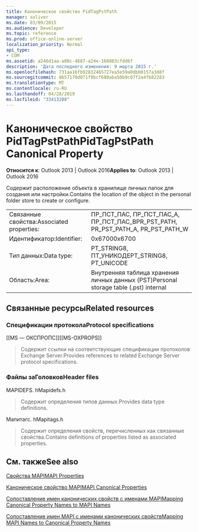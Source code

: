 ```yaml
---
title: Каноническое свойство PidTagPstPath
manager: soliver
ms.date: 03/09/2015
ms.audience: Developer
ms.topic: reference
ms.prod: office-online-server
localization_priority: Normal
api_type:
- COM
ms.assetid: a246d1aa-a08c-4687-a24e-168803cfdd6f
description: 'Дата последнего изменения: 9 марта 2015 г.'
ms.openlocfilehash: 731aa16fb92832465727ea5e59a0dbb0157a3d8f
ms.sourcegitcommit: 8657170d071f9bcf680aba50b9c07f2a4fb82283
ms.translationtype: MT
ms.contentlocale: ru-RU
ms.lasthandoff: 04/28/2019
ms.locfileid: "33413208"
---
```

# <a name="pidtagpstpath-canonical-property"></a><span data-ttu-id="26b8a-103">Каноническое свойство PidTagPstPath</span><span class="sxs-lookup"><span data-stu-id="26b8a-103">PidTagPstPath Canonical Property</span></span>

  
  
<span data-ttu-id="26b8a-104">**Относится к**: Outlook 2013 | Outlook 2016</span><span class="sxs-lookup"><span data-stu-id="26b8a-104">**Applies to**: Outlook 2013 | Outlook 2016</span></span> 
  
<span data-ttu-id="26b8a-105">Содержит расположение объекта в хранилище личных папок для создания или настройки.</span><span class="sxs-lookup"><span data-stu-id="26b8a-105">Contains the location of the object in the personal folder store to create or configure.</span></span>
  
|||
|:-----|:-----|
|<span data-ttu-id="26b8a-106">Связанные свойства:</span><span class="sxs-lookup"><span data-stu-id="26b8a-106">Associated properties:</span></span>  <br/> |<span data-ttu-id="26b8a-107">ПР_ПСТ_ПАС, ПР_ПСТ_ПАС_А, ПР_ПСТ_ПАС_В</span><span class="sxs-lookup"><span data-stu-id="26b8a-107">PR_PST_PATH, PR_PST_PATH_A, PR_PST_PATH_W</span></span>  <br/> |
|<span data-ttu-id="26b8a-108">Идентификатор:</span><span class="sxs-lookup"><span data-stu-id="26b8a-108">Identifier:</span></span>  <br/> |<span data-ttu-id="26b8a-109">0x6700</span><span class="sxs-lookup"><span data-stu-id="26b8a-109">0x6700</span></span>  <br/> |
|<span data-ttu-id="26b8a-110">Тип данных:</span><span class="sxs-lookup"><span data-stu-id="26b8a-110">Data type:</span></span>  <br/> |<span data-ttu-id="26b8a-111">PT_STRING8, ПТ_УНИКОДЕ</span><span class="sxs-lookup"><span data-stu-id="26b8a-111">PT_STRING8, PT_UNICODE</span></span>  <br/> |
|<span data-ttu-id="26b8a-112">Область:</span><span class="sxs-lookup"><span data-stu-id="26b8a-112">Area:</span></span>  <br/> |<span data-ttu-id="26b8a-113">Внутренняя таблица хранения личных данных (PST)</span><span class="sxs-lookup"><span data-stu-id="26b8a-113">Personal storage table (.pst) internal</span></span>  <br/> |
   
## <a name="related-resources"></a><span data-ttu-id="26b8a-114">Связанные ресурсы</span><span class="sxs-lookup"><span data-stu-id="26b8a-114">Related resources</span></span>

### <a name="protocol-specifications"></a><span data-ttu-id="26b8a-115">Спецификации протокола</span><span class="sxs-lookup"><span data-stu-id="26b8a-115">Protocol specifications</span></span>

<span data-ttu-id="26b8a-116">[[MS — ОКСПРОПС]]</span><span class="sxs-lookup"><span data-stu-id="26b8a-116">[[MS-OXPROPS]]</span></span> 
  
> <span data-ttu-id="26b8a-117">Содержит ссылки на соответствующие спецификации протоколов Exchange Server.</span><span class="sxs-lookup"><span data-stu-id="26b8a-117">Provides references to related Exchange Server protocol specifications.</span></span>
    
### <a name="header-files"></a><span data-ttu-id="26b8a-118">Файлы заГоловков</span><span class="sxs-lookup"><span data-stu-id="26b8a-118">Header files</span></span>

<span data-ttu-id="26b8a-119">MAPIDEFS. h</span><span class="sxs-lookup"><span data-stu-id="26b8a-119">Mapidefs.h</span></span>
  
> <span data-ttu-id="26b8a-120">Содержит определения типов данных.</span><span class="sxs-lookup"><span data-stu-id="26b8a-120">Provides data type definitions.</span></span>
    
<span data-ttu-id="26b8a-121">Мапитагс. h</span><span class="sxs-lookup"><span data-stu-id="26b8a-121">Mapitags.h</span></span>
  
> <span data-ttu-id="26b8a-122">Содержит определения свойств, перечисленных как связанные свойства.</span><span class="sxs-lookup"><span data-stu-id="26b8a-122">Contains definitions of properties listed as associated properties.</span></span>
    
## <a name="see-also"></a><span data-ttu-id="26b8a-123">См. также</span><span class="sxs-lookup"><span data-stu-id="26b8a-123">See also</span></span>



[<span data-ttu-id="26b8a-124">Свойства MAPI</span><span class="sxs-lookup"><span data-stu-id="26b8a-124">MAPI Properties</span></span>](mapi-properties.md)
  
[<span data-ttu-id="26b8a-125">Каноническое свойство MAPI</span><span class="sxs-lookup"><span data-stu-id="26b8a-125">MAPI Canonical Properties</span></span>](mapi-canonical-properties.md)
  
[<span data-ttu-id="26b8a-126">Сопоставление имен канонических свойств с именами MAPI</span><span class="sxs-lookup"><span data-stu-id="26b8a-126">Mapping Canonical Property Names to MAPI Names</span></span>](mapping-canonical-property-names-to-mapi-names.md)
  
[<span data-ttu-id="26b8a-127">Сопоставление имен MAPI с именами канонических свойств</span><span class="sxs-lookup"><span data-stu-id="26b8a-127">Mapping MAPI Names to Canonical Property Names</span></span>](mapping-mapi-names-to-canonical-property-names.md)

